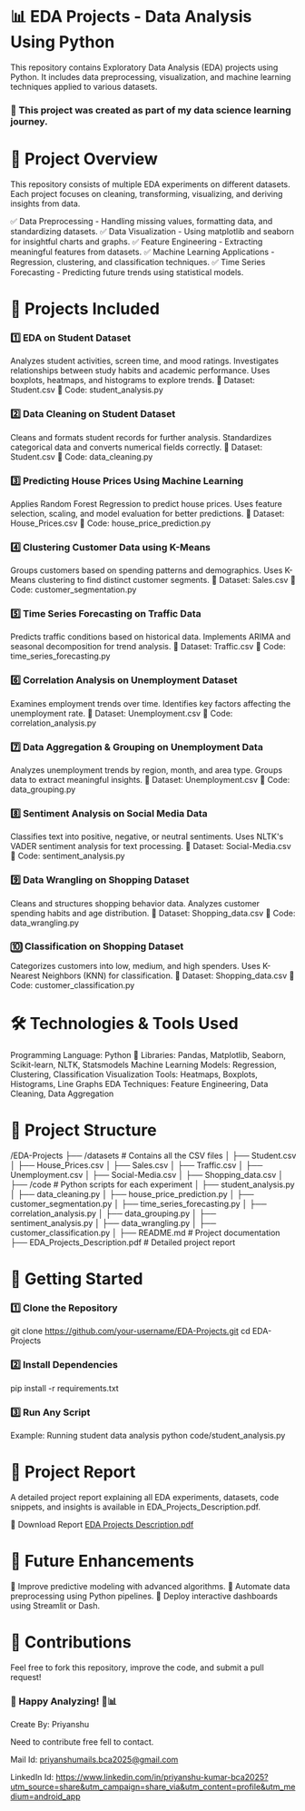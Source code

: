# 📊 EDA Projects - Data Analysis Using Python
This repository contains Exploratory Data Analysis (EDA) projects using Python. It includes data preprocessing, visualization, and machine learning techniques applied to various datasets.

### 📌 This project was created as part of my data science learning journey.

# 📂 Project Overview
This repository consists of multiple EDA experiments on different datasets. Each project focuses on cleaning, transforming, visualizing, and deriving insights from data.

✅ Data Preprocessing - Handling missing values, formatting data, and standardizing datasets.
✅ Data Visualization - Using matplotlib and seaborn for insightful charts and graphs.
✅ Feature Engineering - Extracting meaningful features from datasets.
✅ Machine Learning Applications - Regression, clustering, and classification techniques.
✅ Time Series Forecasting - Predicting future trends using statistical models.

# 📌 Projects Included
### 1️⃣ EDA on Student Dataset
Analyzes student activities, screen time, and mood ratings.
Investigates relationships between study habits and academic performance.
Uses boxplots, heatmaps, and histograms to explore trends.
  📄 Dataset: Student.csv
  📜 Code: student_analysis.py

### 2️⃣ Data Cleaning on Student Dataset
Cleans and formats student records for further analysis.
Standardizes categorical data and converts numerical fields correctly.
 📄 Dataset: Student.csv
 📜 Code: data_cleaning.py

### 3️⃣ Predicting House Prices Using Machine Learning
Applies Random Forest Regression to predict house prices.
Uses feature selection, scaling, and model evaluation for better predictions.
 📄 Dataset: House_Prices.csv
 📜 Code: house_price_prediction.py

### 4️⃣ Clustering Customer Data using K-Means
Groups customers based on spending patterns and demographics.
Uses K-Means clustering to find distinct customer segments.
 📄 Dataset: Sales.csv
 📜 Code: customer_segmentation.py

### 5️⃣ Time Series Forecasting on Traffic Data
Predicts traffic conditions based on historical data.
Implements ARIMA and seasonal decomposition for trend analysis.
 📄 Dataset: Traffic.csv
 📜 Code: time_series_forecasting.py

### 6️⃣ Correlation Analysis on Unemployment Dataset
Examines employment trends over time.
Identifies key factors affecting the unemployment rate.
   📄 Dataset: Unemployment.csv
  📜 Code: correlation_analysis.py

### 7️⃣ Data Aggregation & Grouping on Unemployment Data
Analyzes unemployment trends by region, month, and area type.
Groups data to extract meaningful insights.
 📄 Dataset: Unemployment.csv
 📜 Code: data_grouping.py

### 8️⃣ Sentiment Analysis on Social Media Data
Classifies text into positive, negative, or neutral sentiments.
Uses NLTK's VADER sentiment analysis for text processing.
 📄 Dataset: Social-Media.csv
 📜 Code: sentiment_analysis.py

### 9️⃣ Data Wrangling on Shopping Dataset
Cleans and structures shopping behavior data.
Analyzes customer spending habits and age distribution.
 📄 Dataset: Shopping_data.csv
 📜 Code: data_wrangling.py

### 🔟 Classification on Shopping Dataset
Categorizes customers into low, medium, and high spenders.
Uses K-Nearest Neighbors (KNN) for classification.
 📄 Dataset: Shopping_data.csv
 📜 Code: customer_classification.py

# 🛠 Technologies & Tools Used
Programming Language: Python 🐍
Libraries: Pandas, Matplotlib, Seaborn, Scikit-learn, NLTK, Statsmodels
Machine Learning Models: Regression, Clustering, Classification
Visualization Tools: Heatmaps, Boxplots, Histograms, Line Graphs
EDA Techniques: Feature Engineering, Data Cleaning, Data Aggregation

# 📂 Project Structure

/EDA-Projects
 ├── /datasets           # Contains all the CSV files
 │   ├── Student.csv
 │   ├── House_Prices.csv
 │   ├── Sales.csv
 │   ├── Traffic.csv
 │   ├── Unemployment.csv
 │   ├── Social-Media.csv
 │   ├── Shopping_data.csv
 │
 ├── /code               # Python scripts for each experiment
 │   ├── student_analysis.py
 │   ├── data_cleaning.py
 │   ├── house_price_prediction.py
 │   ├── customer_segmentation.py
 │   ├── time_series_forecasting.py
 │   ├── correlation_analysis.py
 │   ├── data_grouping.py
 │   ├── sentiment_analysis.py
 │   ├── data_wrangling.py
 │   ├── customer_classification.py
 │
 ├── README.md           # Project documentation
 ├── EDA_Projects_Description.pdf  # Detailed project report
 
# 🔧 Getting Started
### 1️⃣ Clone the Repository
git clone https://github.com/your-username/EDA-Projects.git
cd EDA-Projects
### 2️⃣ Install Dependencies
pip install -r requirements.txt
### 3️⃣ Run Any Script
Example: Running student data analysis
python code/student_analysis.py

# 📜 Project Report
A detailed project report explaining all EDA experiments, datasets, code snippets, and insights is available in EDA_Projects_Description.pdf.

📄 Download Report [EDA Projects Description.pdf](https://github.com/user-attachments/files/18666977/EDA.Projects.Description.pdf)

# 🚀 Future Enhancements
🔹 Improve predictive modeling with advanced algorithms.
🔹 Automate data preprocessing using Python pipelines.
🔹 Deploy interactive dashboards using Streamlit or Dash.

# 🙌 Contributions
Feel free to fork this repository, improve the code, and submit a pull request!

### 🎉 Happy Analyzing! 🚀📊

Create By: Priyanshu 

Need to contribute free fell to contact. 

Mail Id: priyanshumails.bca2025@gmail.com

LinkedIn Id: https://www.linkedin.com/in/priyanshu-kumar-bca2025?utm_source=share&utm_campaign=share_via&utm_content=profile&utm_medium=android_app
